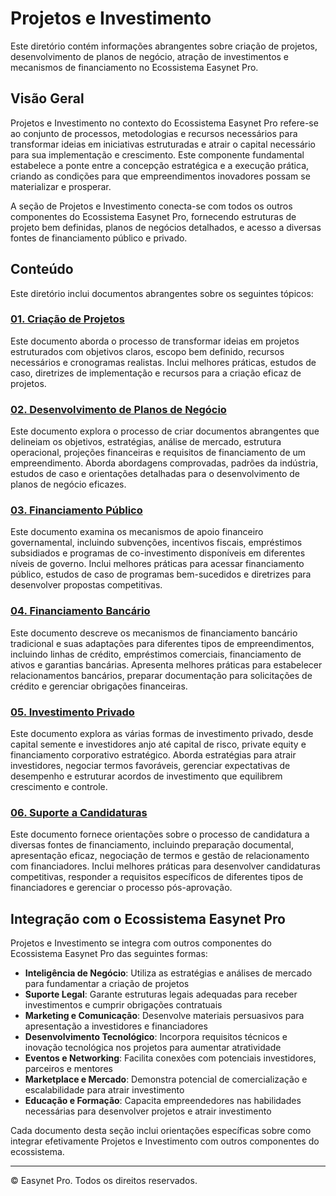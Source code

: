 # Projetos e Investimento

Este diretório contém informações abrangentes sobre criação de projetos, desenvolvimento de planos de negócio, atração de investimentos e mecanismos de financiamento no Ecossistema Easynet Pro.

## Visão Geral

Projetos e Investimento no contexto do Ecossistema Easynet Pro refere-se ao conjunto de processos, metodologias e recursos necessários para transformar ideias em iniciativas estruturadas e atrair o capital necessário para sua implementação e crescimento. Este componente fundamental estabelece a ponte entre a concepção estratégica e a execução prática, criando as condições para que empreendimentos inovadores possam se materializar e prosperar.

A seção de Projetos e Investimento conecta-se com todos os outros componentes do Ecossistema Easynet Pro, fornecendo estruturas de projeto bem definidas, planos de negócios detalhados, e acesso a diversas fontes de financiamento público e privado.

## Conteúdo

Este diretório inclui documentos abrangentes sobre os seguintes tópicos:

### [01. Criação de Projetos](01-project-creation.md)
Este documento aborda o processo de transformar ideias em projetos estruturados com objetivos claros, escopo bem definido, recursos necessários e cronogramas realistas. Inclui melhores práticas, estudos de caso, diretrizes de implementação e recursos para a criação eficaz de projetos.

### [02. Desenvolvimento de Planos de Negócio](02-business-plan-development.md)
Este documento explora o processo de criar documentos abrangentes que delineiam os objetivos, estratégias, análise de mercado, estrutura operacional, projeções financeiras e requisitos de financiamento de um empreendimento. Aborda abordagens comprovadas, padrões da indústria, estudos de caso e orientações detalhadas para o desenvolvimento de planos de negócio eficazes.

### [03. Financiamento Público](03-public-funding.md)
Este documento examina os mecanismos de apoio financeiro governamental, incluindo subvenções, incentivos fiscais, empréstimos subsidiados e programas de co-investimento disponíveis em diferentes níveis de governo. Inclui melhores práticas para acessar financiamento público, estudos de caso de programas bem-sucedidos e diretrizes para desenvolver propostas competitivas.

### [04. Financiamento Bancário](04-banking-finance.md)
Este documento descreve os mecanismos de financiamento bancário tradicional e suas adaptações para diferentes tipos de empreendimentos, incluindo linhas de crédito, empréstimos comerciais, financiamento de ativos e garantias bancárias. Apresenta melhores práticas para estabelecer relacionamentos bancários, preparar documentação para solicitações de crédito e gerenciar obrigações financeiras.

### [05. Investimento Privado](05-private-investment.md)
Este documento explora as várias formas de investimento privado, desde capital semente e investidores anjo até capital de risco, private equity e financiamento corporativo estratégico. Aborda estratégias para atrair investidores, negociar termos favoráveis, gerenciar expectativas de desempenho e estruturar acordos de investimento que equilibrem crescimento e controle.

### [06. Suporte a Candidaturas](06-application-support.md)
Este documento fornece orientações sobre o processo de candidatura a diversas fontes de financiamento, incluindo preparação documental, apresentação eficaz, negociação de termos e gestão de relacionamento com financiadores. Inclui melhores práticas para desenvolver candidaturas competitivas, responder a requisitos específicos de diferentes tipos de financiadores e gerenciar o processo pós-aprovação.

## Integração com o Ecossistema Easynet Pro

Projetos e Investimento se integra com outros componentes do Ecossistema Easynet Pro das seguintes formas:

- **Inteligência de Negócio**: Utiliza as estratégias e análises de mercado para fundamentar a criação de projetos
- **Suporte Legal**: Garante estruturas legais adequadas para receber investimentos e cumprir obrigações contratuais
- **Marketing e Comunicação**: Desenvolve materiais persuasivos para apresentação a investidores e financiadores
- **Desenvolvimento Tecnológico**: Incorpora requisitos técnicos e inovação tecnológica nos projetos para aumentar atratividade
- **Eventos e Networking**: Facilita conexões com potenciais investidores, parceiros e mentores
- **Marketplace e Mercado**: Demonstra potencial de comercialização e escalabilidade para atrair investimento
- **Educação e Formação**: Capacita empreendedores nas habilidades necessárias para desenvolver projetos e atrair investimento

Cada documento desta seção inclui orientações específicas sobre como integrar efetivamente Projetos e Investimento com outros componentes do ecossistema.

---

© Easynet Pro. Todos os direitos reservados.
